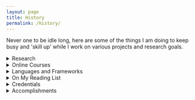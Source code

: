 ```yaml
---
layout: page
title: History
permalink: /history/
---
```

<!-- For styles with static names... -->
<link href="{{ "/assets/css/style.css" | relative_url }}" rel="stylesheet">

<!-- 'Current' List -->
  <p> Never one to be idle long, here are some of the things I am doing to keep busy and 'skill up' while I work on various projects and research goals.
<details>
  <summary>
    Research
  </summary>
    <div>
        <ul>
          <li>Work in Progress</li>
        </ul>
    </div>
  </details>

  <details>
    <summary>
      Online Courses
    </summary>
    <div>

      <ul>
        <li>
          [IP] <a href='https://www.coursera.org/specializations/data-structures-algorithms'>UCSD -
            Data Structures and Algorithms Specialization @Coursera</a>
        </li>

        <li>
          [IP] <a href='https://www.edx.org/course/cs50s-introduction-to-computer-science'>Harvard -
            CS50 - Introduction to Computer Science @edX</a>
        </li>
        <li>[IP] <a href='https://www.datacamp.com/tracks/data-scientist-with-python'>Python for Data
            Science Track @DataCamp</a>
        </li>
        <li>[CP] Machine Learning, Andrew Ng, @Coursera (Certificate)
        </li>
        <li>
          [OH] <a href='https://berkeley-stat159-f17.github.io/stat159-f17/'>Reproducible
            Computational Science: Berkeley, Fernando Perez</a>
        </li>
        <li>
          [OH] <a href='https://www.edx.org/course/introduction-to-devops-transforming-and-improving-operations'>Introduction
            to DevOps, Transforming and Improving Operations</a>
        </li>
        <li>
          <h5> OH = 'on hold'; IP = 'in progress'; CP = 'complete'</h5>
        </li>
      </ul>
    </div>
  </details>
<!-- End Activities -->
<details>
<summary>
  Languages and Frameworks
</summary>
<div>
  <ul>
    <li>Python: Learning since December 2018 - 4/10</li>
    <ul>
      <li>pandas, matplotlib.pyplot, sk-learn, statsmodels, numpy, visulaization</li>

    </ul>
    <li>@CS50 - C, C++, Java, JavaScript, HTML, CSS - 1/10</li>

    <li>Octave/MATLAB: Machine Learning @Coursera - 5/10</li>

  </ul>
</div>
</details>

<details>
<summary>
On My Reading List
</summary>
<div>
<!-- start 'Active Reading List' -->
<ul>
    <li>W.F. Filho, <cite>Computer Science Distilled</cite>, 2017</li>
    <li>J.V. Guttag, <cite>Introduction to Computation and Programming Using Python</cite>, 2013</li>
    <li>G. James, D. Witten, D. Witten, T. Hastie, R. Tibshirani, <cite>An Introduction to Statistical Learning</cite>,
      2015</li>
    <li>Z.A. Shaw, <cite>Learn Python 3 the Hard Way</cite>, 2017</li>
    <li>D.D. Wackerly, W. Mendenhall III, R.L. Shaeffer, <cite>Mathematical Statistics with Applications</cite>, 2017
    </li>
    <li>R.L Burden, J.D. Faires, <cite>Numerical Analysis</cite>, 2010</li>
    <li>D.A. Freedman, <cite>Statistical Models</cite>, 2009</li>
    <li>A.B. Downey, <cite>Think Bayes</cite>, 2013.</li>
    <li>A.B. Downey, <cite>Think Python</cite>, 2015</li>
    <li>A.B. Downey, <cite>Think Stats</cite>, 2014</li>
</ul>
<!-- end 'Active Reading List' -->
</div>
</details>
<!-- end 'Current' List -->


<!-- 'Credentials' List -->

<details>

<summary>
  Credentials
</summary>
<div>

      <h4>
        BA Specialization Pure and Applied Mathematics, Concordia University, 2018
      </h4>

      <table border="0">
        <thead>
          <tr style="text-align: center;">
            <th>Course Number</th>
            <th>Description</th>
          </tr>
        </thead>
        <TBODY>
            <TR>
              <TD>Fran 305</TD>
              <TD>Communication Orale</TD>
            </TR>
            <TR>
              <TD>Geol 210</TD>
              <TD>Introduction to the Earth</TD>
            </TR>
            <TR>
              <TD>Mast 217</TD>
              <TD>Intro/Mathematical Thinking</TD>
            </TR>
            <TR>
              <TD>Mast 219</TD>
              <TD>Multivariable Calculus II</TD>
            </TR>
            <TR>
              <TD>Mech 211</TD>
              <TD>Mechanical Engineering: Drawing</TD>
            </TR>
            <TR>
              <TD>Geol 208</TD>
              <TD>The Earth, Moon, and Planets</TD>
            </TR>
            <TR>
              <TD>Math 252</TD>
              <TD>Linear Algebra II</TD>
            </TR>
            <TR>
              <TD>Math 365</TD>
              <TD>Analysis II</TD>
            </TR>
            <TR>
              <TD>Stat 249</TD>
              <TD>Probability I</TD>
            </TR>
            <TR>
              <TD>Math 366</TD>
              <TD>Complex Analysis I</TD>
            </TR>
            <TR>
              <TD>Math 369</TD>
              <TD>Abstract Algebra I</TD>
            </TR>
            <TR>
              <TD>Math 392</TD>
              <TD>Elementary Number Theory</TD>
            </TR>
            <TR>
              <TD>Math 475</TD>
              <TD>Topic: Discrete Dynamical Systems</TD>
            </TR>
            <TR>
              <TD>Math 252</TD>
              <TD>Linear Algebra II</TD>
            </TR>
            <TR>
              <TD>Math 467</TD>
              <TD>Measure Theory</TD>
            </TR>
            <TR>
              <TD>Math 470</TD>
              <TD>Abstract Algebra II</TD>
            </TR>
            <TR>
              <TD>Math 494</TD>
              <TD>Topic: Set Theory</TD>
            </TR>
            <TR>
              <TD>Math 354</TD>
              <TD>Numerical Analysis</TD>
            </TR>
            <TR>
              <TD>Math 370</TD>
              <TD>Ordinary Differential Equations</TD>
            </TR>
            <TR>
              <TD>Math 464</TD>
              <TD>Real Analysis</TD>
            </TR>
            <TR>
              <TD>Math 494</TD>
              <TD>Topic: Algebraic Number Theory</TD>
            </TR>
            <TR>
              <TD>Math 457</TD>
              <TD>Fields and Galois Theory</TD>
            </TR>
            <TR>
              <TD>Math 494</TD>
              <TD>Topic: Random Matrices</TD>
            </TR>
          </TBODY>
      </table>

          <h3>
            BA History and Philosophy of Science, McGill University, 2001
          </h3>


  <!-- end 'Credentials' List -->
</div>
</details>


<details>
<summary>
  Accomplishments
</summary>
<!-- start 'Accomplishmets' List -->
  <div>
    <ul>
      <li>
        <h3>
          Trans-Atlantic Crossing, 2014
        </h3>
      </li>
      <ul>
        <li>GPS Track Link to Come
        </li>
      </ul>
      <li>
        <h3>
          Montreal's only 3.5 star rating for a Steak House
        </h3>
        <ul>
          <li>
          <blockquote>
            <p>
              Since my first review in 1999, every meal I’ve enjoyed at Moishes has been better than the last. Yet I always held to the line that a steak house could never rate more than three stars for one reason: lack of innovation. But after many years I’ve come to the conclusion that though innovation and artistry always merit praise, shouldn’t the mastery of simplicity be commended as well?
            </p>

            <footer>— Leslie Chesterman, <cite><a href="https://www.montrealgazette.com/life/Fine+Dining+Moishes/6710436/story.html">Montreal Gazette, 06.27.2012</a></cite></footer>
          </blockquote>

          <q></q>
          </li>

        </ul>
      </li>
    </ul>
    </div>
</details>

<!-- end 'Accomplishmets' List -->
